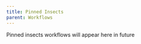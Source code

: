 ```yaml
---
title: Pinned Insects
parent: Workflows
---
```


Pinned insects workflows will appear here in future

